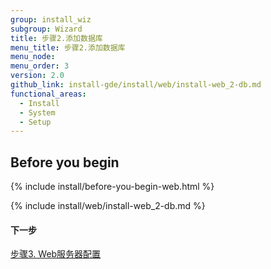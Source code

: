 ```yaml
---
group: install_wiz
subgroup: Wizard
title: 步骤2.添加数据库
menu_title: 步骤2.添加数据库
menu_node:
menu_order: 3
version: 2.0
github_link: install-gde/install/web/install-web_2-db.md
functional_areas:
  - Install
  - System
  - Setup
---
```


## Before you begin
{% include install/before-you-begin-web.html %}

{% include install/web/install-web_2-db.md %}

#### 下一步
<a href="{{ page.baseurl }}/install-gde/install/web/install-web_3-web-conf.html">步骤3. Web服务器配置</a>
